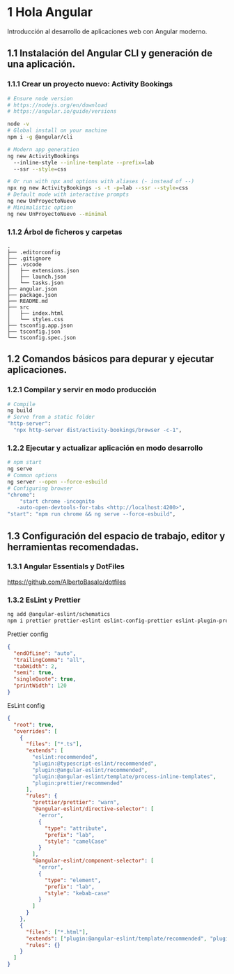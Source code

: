 # 1 Hola Angular

Introducción al desarrollo de aplicaciones web con Angular moderno.

## 1.1 Instalación del Angular CLI y generación de una aplicación.

### 1.1.1 Crear un proyecto nuevo: Activity Bookings

```bash
# Ensure node version
# https://nodejs.org/en/download
# https://angular.io/guide/versions

node -v
# Global install on your machine
npm i -g @angular/cli

# Modern app generation
ng new ActivityBookings
  --inline-style --inline-template --prefix=lab
  --ssr --style=css

# Or run with npx and options with aliases (- instead of --)
npx ng new ActivityBookings -s -t -p=lab --ssr --style=css
# Default mode with interactive prompts
ng new UnProyectoNuevo
# Minimalistic option
ng new UnProyectoNuevo --minimal
```

### 1.1.2 Árbol de ficheros y carpetas

```
.
├── .editorconfig
├── .gitignore
├── .vscode
│   ├── extensions.json
│   ├── launch.json
│   └── tasks.json
├── angular.json
├── package.json
├── README.md
├── src
│   ├── index.html
│   └── styles.css
├── tsconfig.app.json
├── tsconfig.json
└── tsconfig.spec.json
```

## 1.2 Comandos básicos para depurar y ejecutar aplicaciones.

### 1.2.1 Compilar y servir en modo producción

```bash
# Compile
ng build
# Serve from a static folder
"http-server":
  "npx http-server dist/activity-bookings/browser -c-1",
```

### 1.2.2 Ejecutar y actualizar aplicación en modo desarrollo

```bash
# npm start
ng serve
# Common options
ng server --open --force-esbuild
# Configuring browser
"chrome":
	"start chrome -incognito
   -auto-open-devtools-for-tabs <http://localhost:4200>",
"start": "npm run chrome && ng serve --force-esbuild",
```

## 1.3 Configuración del espacio de trabajo, editor y herramientas recomendadas.

### 1.3.1 Angular Essentials y DotFiles

https://github.com/AlbertoBasalo/dotfiles

### 1.3.2 EsLint y Prettier

```bash
ng add @angular-eslint/schematics
npm i prettier prettier-eslint eslint-config-prettier eslint-plugin-prettier -D
```

Prettier config

```json
{
  "endOfLine": "auto",
  "trailingComma": "all",
  "tabWidth": 2,
  "semi": true,
  "singleQuote": true,
  "printWidth": 120
}
```

EsLint config

```json
{
  "root": true,
  "overrides": [
    {
      "files": ["*.ts"],
      "extends": [
        "eslint:recommended",
        "plugin:@typescript-eslint/recommended",
        "plugin:@angular-eslint/recommended",
        "plugin:@angular-eslint/template/process-inline-templates",
        "plugin:prettier/recommended"
      ],
      "rules": {
        "prettier/prettier": "warn",
        "@angular-eslint/directive-selector": [
          "error",
          {
            "type": "attribute",
            "prefix": "lab",
            "style": "camelCase"
          }
        ],
        "@angular-eslint/component-selector": [
          "error",
          {
            "type": "element",
            "prefix": "lab",
            "style": "kebab-case"
          }
        ]
      }
    },
    {
      "files": ["*.html"],
      "extends": ["plugin:@angular-eslint/template/recommended", "plugin:@angular-eslint/template/accessibility"],
      "rules": {}
    }
  ]
}
```
